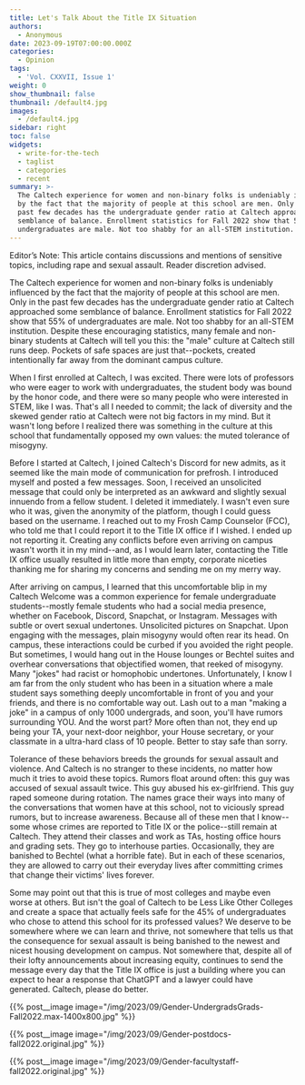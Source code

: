 ```yaml
---
title: Let's Talk About the Title IX Situation
authors:
  - Anonymous
date: 2023-09-19T07:00:00.000Z
categories:
  - Opinion
tags:
  - 'Vol. CXXVII, Issue 1'
weight: 0
show_thumbnail: false
thumbnail: /default4.jpg
images:
  - /default4.jpg
sidebar: right
toc: false
widgets:
  - write-for-the-tech
  - taglist
  - categories
  - recent
summary: >-
  The Caltech experience for women and non-binary folks is undeniably influenced
  by the fact that the majority of people at this school are men. Only in the
  past few decades has the undergraduate gender ratio at Caltech approached some
  semblance of balance. Enrollment statistics for Fall 2022 show that 55% of
  undergraduates are male. Not too shabby for an all-STEM institution.
---
```


Editor’s Note: This article contains discussions and mentions of sensitive topics, including rape and sexual assault. Reader discretion advised.

The Caltech experience for women and non-binary folks is undeniably influenced by the fact that the majority of people at this school are men. Only in the past few decades has the undergraduate gender ratio at Caltech approached some semblance of balance. Enrollment statistics for Fall 2022 show that 55% of undergraduates are male. Not too shabby for an all-STEM institution. Despite these encouraging statistics, many female and non-binary students at Caltech will tell you this: the "male" culture at Caltech still runs deep. Pockets of safe spaces are just that--pockets, created intentionally far away from the dominant campus culture.

When I first enrolled at Caltech, I was excited. There were lots of professors who were eager to work with undergraduates, the student body was bound by the honor code, and there were so many people who were interested in STEM, like I was. That's all I needed to commit; the lack of diversity and the skewed gender ratio at Caltech were not big factors in my mind. But it wasn't long before I realized there was something in the culture at this school that fundamentally opposed my own values: the muted tolerance of misogyny.

Before I started at Caltech, I joined Caltech's Discord for new admits, as it seemed like the main mode of communication for prefrosh. I introduced myself and posted a few messages. Soon, I received an unsolicited message that could only be interpreted as an awkward and slightly sexual innuendo from a fellow student. I deleted it immediately. I wasn't even sure who it was, given the anonymity of the platform, though I could guess based on the username. I reached out to my Frosh Camp Counselor (FCC), who told me that I could report it to the Title IX office if I wished. I ended up not reporting it. Creating any conflicts before even arriving on campus wasn't worth it in my mind--and, as I would learn later, contacting the Title IX office usually resulted in little more than empty, corporate niceties thanking me for sharing my concerns and sending me on my merry way.

After arriving on campus, I learned that this uncomfortable blip in my Caltech Welcome was a common experience for female undergraduate students--mostly female students who had a social media presence, whether on Facebook, Discord, Snapchat, or Instagram. Messages with subtle or overt sexual undertones. Unsolicited pictures on Snapchat. Upon engaging with the messages, plain misogyny would often rear its head. On campus, these interactions could be curbed if you avoided the right people. But sometimes, I would hang out in the House lounges or Bechtel suites and overhear conversations that objectified women, that reeked of misogyny. Many "jokes" had racist or homophobic undertones. Unfortunately, I know I am far from the only student who has been in a situation where a male student says something deeply uncomfortable in front of you and your friends, and there is no comfortable way out. Lash out to a man "making a joke" in a campus of only 1000 undergrads, and soon, you'll have rumors surrounding YOU. And the worst part? More often than not, they end up being your TA, your next-door neighbor, your House secretary, or your classmate in a ultra-hard class of 10 people. Better to stay safe than sorry.

Tolerance of these behaviors breeds the grounds for sexual assault and violence. And Caltech is no stranger to these incidents, no matter how much it tries to avoid these topics. Rumors float around often: this guy was accused of sexual assault twice. This guy abused his ex-girlfriend. This guy raped someone during rotation. The names grace their ways into many of the conversations that women have at this school, not to viciously spread rumors, but to increase awareness. Because all of these men that I know--some whose crimes are reported to Title IX or the police--still remain at Caltech. They attend their classes and work as TAs, hosting office hours and grading sets. They go to interhouse parties. Occasionally, they are banished to Bechtel (what a horrible fate). But in each of these scenarios, they are allowed to carry out their everyday lives after committing crimes that change their victims' lives forever.

Some may point out that this is true of most colleges and maybe even worse at others. But isn't the goal of Caltech to be Less Like Other Colleges and create a space that actually feels safe for the 45% of undergraduates who chose to attend this school for its professed values? We deserve to be somewhere where we can learn and thrive, not somewhere that tells us that the consequence for sexual assault is being banished to the newest and nicest housing development on campus. Not somewhere that, despite all of their lofty announcements about increasing equity, continues to send the message every day that the Title IX office is just a building where you can expect to hear a response that ChatGPT and a lawyer could have generated. Caltech, please do better.

{{% post__image image="/img/2023/09/Gender-UndergradsGrads-Fall2022.max-1400x800.jpg" %}}

{{% post__image image="/img/2023/09/Gender-postdocs-fall2022.original.jpg" %}}

{{% post__image image="/img/2023/09/Gender-facultystaff-fall2022.original.jpg" %}}
